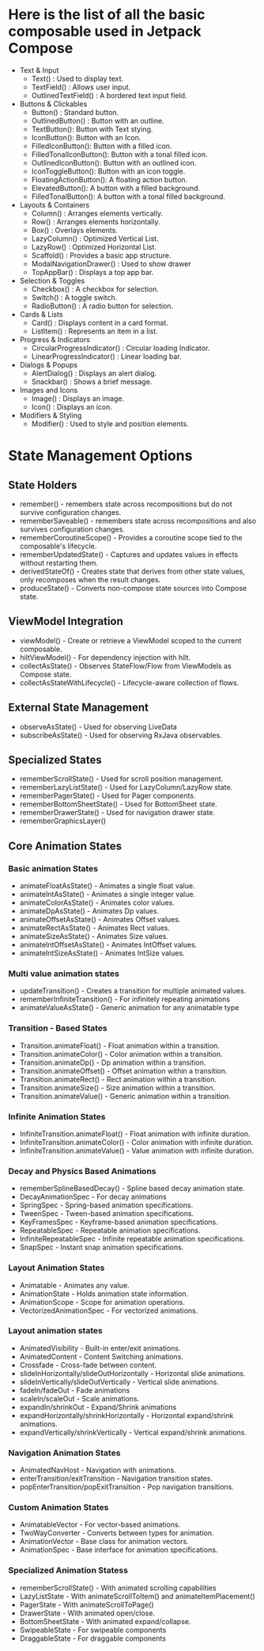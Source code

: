 # Here is the list of all the basic composable used in Jetpack Compose

- Text & Input
  - Text() : Used to display text.
  - TextField() : Allows user input.
  - OutlinedTextField() : A bordered text input field.
- Buttons & Clickables
  - Button() : Standard button.
  - OutlinedButton() : Button with an outline.
  - TextButton(): Button with Text stying.
  - IconButton(): Button with an Icon.
  - FilledIconButton(): Button with a filled icon.
  - FilledTonalIconButton(): Button with a tonal filled icon.
  - OutlinedIconButton(): Button with an outlined icon.
  - IconToggleButton(): Button with an icon toggle.
  - FloatingActionButton(): A floating action button.
  - ElevatedButton(): A button with a filled background.
  - FilledTonalButton(): A button with a tonal filled background.
- Layouts & Containers
  - Column() : Arranges elements vertically.
  - Row() : Arranges elements horizontally.
  - Box() : Overlays elements.
  - LazyColumn() : Optimized Vertical List.
  - LazyRow() : Optimized Horizontal List.
  - Scaffold() : Provides a basic app structure.
  - ModalNavigationDrawer() : Used to show drawer
  - TopAppBar() : Displays a top app bar.
- Selection & Toggles
  - Checkbox() : A checkbox for selection.
  - Switch() : A toggle switch.
  - RadioButton() : A radio button for selection.
- Cards & Lists
  - Card() : Displays content in a card format.
  - ListItem() : Represents an item in a list.
- Progress & Indicators
  - CircularProgressIndicator() : Circular loading Indicator.
  - LinearProgressIndicator() : Linear loading bar.
- Dialogs & Popups
  - AlertDialog() : Displays an alert dialog.
  - Snackbar() : Shows a brief message.
- Images and Icons
  - Image() : Displays an image.
  - Icon() : Displays an icon.
- Modifiers & Styling
  - Modifier() : Used to style and position elements.


# State Management Options

## State Holders
- remember() - remembers state across recompositions but do not survive configuration changes.
- rememberSaveable() - remembers state across recompositions and also survives configuration changes.
- rememberCoroutineScope() - Provides a coroutine scope tied to the composable's lifecycle.
- rememberUpdatedState() - Captures and updates values in effects without restarting them.
- derivedStateOf() - Creates state that derives from other state values, only recomposes when the result changes.
- produceState() - Converts non-compose state sources into Compose state.

## ViewModel Integration
- viewModel() - Create or retrieve a ViewModel scoped to the current composable.
- hiltViewModel() - For dependency injection with hilt.
- collectAsState() - Observes StateFlow/Flow from ViewModels as Compose state.
- collectAsStateWithLifecycle() - Lifecycle-aware collection of flows.

## External State Management
- observeAsState() - Used for observing LiveData
- subscribeAsState() - Used for observing RxJava observables.

## Specialized States
- rememberScrollState() - Used for scroll position management.
- rememberLazyListState() - Used for LazyColumn/LazyRow state.
- rememberPagerState() - Used for Pager components.
- rememberBottomSheetState() - Used for BottomSheet state.
- rememberDrawerState() - Used for navigation drawer state.
- rememberGraphicsLayer()

## Core Animation States

### Basic animation States
- animateFloatAsState() - Animates a single float value.
- animateIntAsState() - Animates a single integer value.
- animateColorAsState() - Animates color values.
- animateDpAsState() - Animates Dp values.
- animateOffsetAsState() - Animates Offset values.
- animateRectAsState() - Animates Rect values.
- animateSizeAsState() - Animates Size values.
- animateIntOffsetAsState() - Animates IntOffset values.
- animateIntSizeAsState() - Animates IntSize values.

### Multi value animation states

- updateTransition() - Creates a transition for multiple animated values.
- rememberInfiniteTransition() - For infinitely repeating animations
- animateValueAsState() - Generic animation for any animatable type
  
### Transition - Based States

- Transition.animateFloat() - Float animation within a transition.
- Transition.animateColor() - Color animation within a transition.
- Transition.animateDp() - Dp animation within a transition.
- Transition.animateOffset() - Offset animation within a transition.
- Transition.animateRect() - Rect animation within a transition.
- Transition.animateSize() - Size animation within a transition.
- Transition.animateValue() - Generic animation within a transition.

### Infinite Animation States

- InfiniteTransition.animateFloat() - Float animation with infinite duration.
- InfiniteTransition.animateColor() - Color animation with infinite duration.
- InfiniteTransition.animateValue() - Value animation with infinite duration.

### Decay and Physics Based Animations

- rememberSplineBasedDecay() - Spline based decay animation state.
- DecayAnimationSpec - For decay animations
- SpringSpec - Spring-based animation specifications.
- TweenSpec - Tween-based animation specifications.
- KeyFramesSpec - Keyframe-based animation specifications.
- RepeatableSpec - Repeatable animation specifications.
- InfiniteRepeatableSpec - Infinite repeatable animation specifications.
- SnapSpec - Instant snap animation specifications.

### Layout Animation States

- Animatable - Animates any value.
- AnimationState - Holds animation state information.
- AnimationScope - Scope for animation operations.
- VectorizedAnimationSpec - For vectorized animations.

### Layout animation states

- AnimatedVisibility - Built-in enter/exit animations.
- AnimatedContent - Content Switching animations.
- Crossfade - Cross-fade between content.
- slideInHorizontally/slideOutHorizontally - Horizontal slide animations.
- slideInVertically/slideOutVertically - Vertical slide animations.
- fadeIn/fadeOut - Fade animations
- scaleIn/scaleOut - Scale animations.
- expandIn/shrinkOut - Expand/Shrink animations
- expandHorizontally/shrinkHorizontally - Horizontal expand/shrink animations.
- expandVertically/shrinkVertically - Vertical expand/shrink animations.

### Navigation Animation States

- AnimatedNavHost - Navigation with animations.
- enterTransition/exitTransition - Navigation transition states.
- popEnterTransition/popExitTransition - Pop navigation transitions.

### Custom Animation States

- AnimatableVector - For vector-based animations.
- TwoWayConverter - Converts between types for animation.
- AnimationVector - Base class for animation vectors.
- AnimationSpec - Base interface for animation specifications.

### Specialized Animation Statess

- rememberScrollState() - With animated scrolling capabilities
- LazyListState - With animateScrollToItem() and animateItemPlacement()
- PagerState - With animateScrollToPage()
- DrawerState - With animated open/close.
- BottomSheetState - With animated expand/collapse.
- SwipeableState - For swipeable components
- DraggableState - For draggable components
